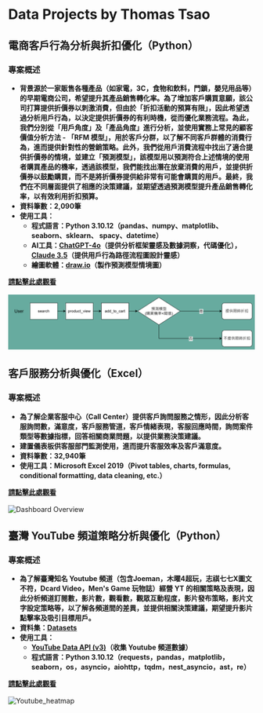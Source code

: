 # Data Projects by Thomas Tsao

## 電商客戶行為分析與折扣優化（Python）

### 專案概述
* **背景源於一家販售各種產品（如家電，3C，食物和飲料，門鎖，嬰兒用品等）的早期電商公司，希望提升其產品銷售轉化率。為了增加客戶購買意願，該公司打算提供折價券以刺激消費，但由於「折扣活動的預算有限」，因此希望透過分析用戶行為，以決定提供折價券的有利時機，從而優化業務流程。為此，我們分別從「用戶角度」及「產品角度」進行分析，並使用實務上常見的顧客價值分析方法 - 「RFM 模型」，用於客戶分群，以了解不同客戶群體的消費行為，進而提供針對性的營銷策略。此外，我們從用戶消費流程中找出了適合提供折價券的情境，並建立「預測模型」，該模型用以預測符合上述情境的使用者購買產品的機率，透過該模型，我們能找出潛在放棄消費的用戶，並提供折價券以鼓勵購買，而不是將折價券提供給非常有可能會購買的用戶。最終，我們在不同層面提供了相應的決策建議，並期望透過預測模型提升產品銷售轉化率，以有效利用折扣預算。**
* **資料筆數：2,090筆**
* **使用工具：**
  * **程式語言：Python 3.10.12（pandas、numpy、matplotlib、seaborn、sklearn、 spacy、datetime）**
  * **AI工具：[ChatGPT-4o](https://openai.com/index/hello-gpt-4o/)（提供分析框架靈感及數據洞察，代碼優化），[Claude 3.5](https://www.anthropic.com/news/claude-3-5-sonnet)（提供用戶行為路徑流程圖設計靈感）**
  * **繪圖軟體：[draw.io](https://app.diagrams.net/)（製作預測模型情境圖）**

**[請點擊此處觀看](https://thomastsao47.github.io/Ecommerce_Project/)<br><br>**
![Ecommerce_Discount_Situation](Images/Ecommerce_Discount_Situation.png)<br>


## 客戶服務分析與優化（Excel）

### 專案概述
* **為了解企業客服中心（Call Center）提供客戶詢問服務之情形，因此分析客服詢問數，滿意度，客戶服務管道，客戶情緒表現，客服回應時間，詢問案件類型等數據指標，回答相關商業問題，以提供業務決策建議。**
* **建置儀表板供客服部門監測使用，進而提升客服效率及客戶滿意度。**
* **資料筆數：32,940筆**
* **使用工具：Microsoft Excel 2019（Pivot tables, charts, formulas, conditional formatting, data cleaning, etc.）**

**[請點擊此處觀看](https://thomastsao47.github.io/Call_Center_Project/)<br><br>**
![Dashboard Overview](Images/Call_Center_Dashboard.png) 


## 臺灣 YouTube 頻道策略分析與優化（Python）

### 專案概述
* **為了解臺灣知名 Youtube 頻道（包含Joeman，木曜4超玩，志祺七七X圖文不符，Dcard Video，Men's Game 玩物誌）經營 YT 的相關策略及表現，因此分析頻道訂閱數，影片數，觀看數，觀眾互動程度，影片發布策略，影片文字設定策略等，以了解各頻道間的差異，並提供相關決策建議，期望提升影片點擊率及吸引目標用戶。**
* **資料集：[Datasets](https://github.com/ThomasTsao47/Youtube_Project/tree/main/Data)**
* **使用工具：**
  * **[YouTube Data API (v3)](https://developers.google.com/youtube/v3/getting-started?hl=zh-tw)（收集 Youtube 頻道數據）**
  * **程式語言：Python 3.10.12（requests，pandas，matplotlib，seaborn，os，asyncio，aiohttp，tqdm，nest_asyncio，ast，re）**

**[請點擊此處觀看](https://thomastsao47.github.io/Youtube_Project/)<br><br>**
![Youtube_heatmap](Images/Youtube_heatmap.png)<br>

